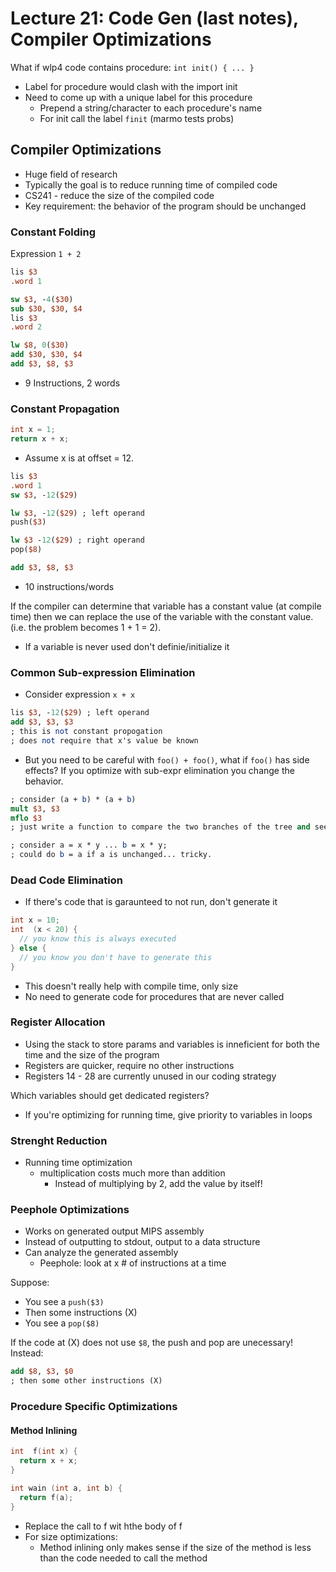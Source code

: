 # Lecture 21: Code Gen (last notes), Compiler Optimizations

What if wlp4 code contains procedure: `int init() { ... }`

* Label for procedure would clash with the import init
* Need to come up with a unique label for this procedure
  * Prepend a string/character to each procedure's name
  * For init call the label `finit` (marmo tests probs)

## Compiler Optimizations

* Huge field of research
* Typically the goal is to reduce running time of compiled code
* CS241 - reduce the size of the compiled code
* Key requirement: the behavior of the program should be unchanged

### Constant Folding

Expression `1 + 2`

```mips
lis $3
.word 1

sw $3, -4($30)
sub $30, $30, $4
lis $3
.word 2

lw $8, 0($30)
add $30, $30, $4
add $3, $8, $3
```

* 9 Instructions, 2 words

### Constant Propagation

```c++
int x = 1;
return x + x;
```

* Assume x is at offset = 12.

```mips
lis $3
.word 1
sw $3, -12($29)

lw $3, -12($29) ; left operand
push($3)

lw $3 -12($29) ; right operand
pop($8)

add $3, $8, $3
```

* 10 instructions/words

If the compiler can determine that variable has a constant value (at compile time) then we can replace the use of the variable with the constant value. (i.e. the problem becomes 1 + 1 = 2).

* If a variable is never used don't definie/initialize it

### Common Sub-expression Elimination

* Consider expression `x + x`

```mips
lis $3, -12($29) ; left operand
add $3, $3, $3
; this is not constant propogation
; does not require that x's value be known
```

* But you need to be careful with `foo() + foo()`, what if `foo()` has side effects? If you optimize with sub-expr elimination you change the behavior.

```mips
; consider (a + b) * (a + b)
mult $3, $3
mflo $3
; just write a function to compare the two branches of the tree and see if they're identical
```

```mips
; consider a = x * y ... b = x * y;
; could do b = a if a is unchanged... tricky.
```

### Dead Code Elimination

* If there's code that is garaunteed to not run, don't generate it

```c++
int x = 10;
int  (x < 20) {
  // you know this is always executed
} else {
  // you know you don't have to generate this
}
```

* This doesn't really help with compile time, only size
* No need to generate code for procedures that are never called

### Register Allocation

* Using the stack to store params and variables is inneficient for both the time and the size of the program
* Registers are quicker, require no other instructions
* Registers 14 - 28 are currently unused in our coding strategy

Which variables should get dedicated registers?

* If you're optimizing for running time, give priority to variables in loops

### Strenght Reduction

* Running time optimization
  * multiplication costs much more than addition
    * Instead of multiplying by 2, add the value by itself!

### Peephole Optimizations

* Works on generated output MIPS assembly
* Instead of outputting to stdout, output to a data structure
* Can analyze the generated assembly
  * Peephole: look at x # of instructions at a time

Suppose:

* You see a `push($3)`
* Then  some instructions (X)
* You see a `pop($8)`

If the code at (X) does not use `$8`, the push and pop are unecessary! Instead:

```mips
add $8, $3, $0
; then some other instructions (X)
```

### Procedure Specific Optimizations

#### Method Inlining

```c++
int  f(int x) {
  return x + x;
}

int wain (int a, int b) {
  return f(a);
}
```

* Replace the call to f wit hthe body of f
* For size optimizations:
  * Method inlining only makes sense if the size of the method is less than the code needed to call the method
  
